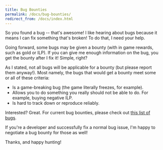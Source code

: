 ```yaml
---
title: Bug Bounties
permalink: /docs/bug-bounties/
redirect_from: /docs/index.html
---
```


So you found a bug -- that's awesome! I like hearing about bugs because it means I can fix something that's broken! To do that, I need your help.

Going forward, some bugs may be given a bounty (with in game rewards, such as gold or ILP). If you can give me enough information on the bug, you get the bounty after I fix it! Simple, right?

As I stated, not all bugs will be applicable for a bounty (but please report them anyway!). Most namely, the bugs that would get a bounty meet some or all of these criteria:

* Is a game-breaking bug (the game literally freezes, for example).
* Allows you to do something you really should not be able to do. For example, buying negative ILP.
* Is hard to track down or reproduce reliably.

Interested? Great. For current bug bounties, please check out <a href="https://github.com/IdleLands/IdleLands4/labels/bounty" target="_blank">this list of bugs</a>.

If you're a developer and successfully fix a normal bug issue, I'm happy to negotiate a bug bounty for those as well!

Thanks, and happy hunting!